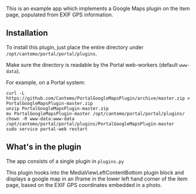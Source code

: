This is an example app which implements a Google Maps plugin on the item page, populated from EXIF GPS information.

## Installation

To install this plugin, just place the entire directory under `/opt/cantemo/portal/portal/plugins`.

Make sure the directory is readable by the Portal web-workers (default `www-data`).

For example, on a Portal system:

```
curl -L https://github.com/Cantemo/PortalGoogleMapsPlugin/archive/master.zip > PortalGoogleMapsPlugin-master.zip 
unzip PortalGoogleMapsPlugin-master.zip 
mv PortalGoogleMapsPlugin-master /opt/cantemo/portal/portal/plugins/
chown -R www-data:www-data /opt/cantemo/portal/portal/plugins/PortalGoogleMapsPlugin-master
sudo service portal-web restart
```

## What's in the plugin

The app consists of a single plugin in `plugins.py`

This plugin hooks into the MediaViewLeftContentBottom plugin block and
displays a google map in an iframe in the lower left hand corner of
the item page, based on the EXIF GPS coordinates embedded in a photo.

